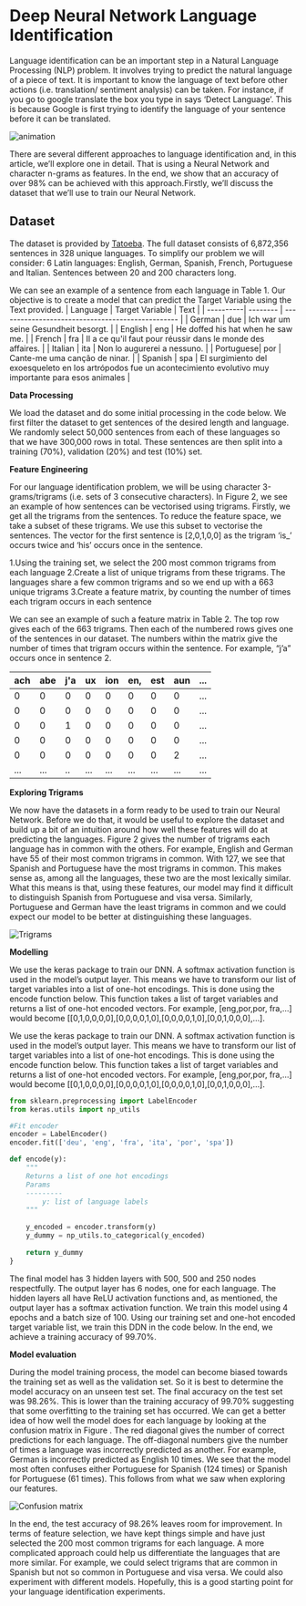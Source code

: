 # Deep Neural Network Language Identification

Language identification can be an important step in a Natural Language Processing (NLP) problem. It involves trying to predict the natural language of a piece of text. It is important to know the language of text before other actions (i.e. translation/ sentiment analysis) can be taken. For instance, if you go to google translate the box you type in says ‘Detect Language’. This is because Google is first trying to identify the language of your sentence before it can be translated.

![animation](/images/animation.gif)

There are several different approaches to language identification and, in this article, we’ll explore one in detail. That is using a Neural Network and character n-grams as features. In the end, we show that an accuracy of over 98% can be achieved with this approach.Firstly, we’ll discuss the dataset that we’ll use to train our Neural Network.



## Dataset

The dataset is provided by [Tatoeba](https://downloads.tatoeba.org/exports/). The full dataset consists of 6,872,356 sentences in 328 unique languages. To simplify our problem we will consider:
6 Latin languages: English, German, Spanish, French, Portuguese and Italian.
Sentences between 20 and 200 characters long.

We can see an example of a sentence from each language in Table 1. Our objective is to create a model that can predict the Target Variable using the Text provided.
| Language  | Target Variable  |      Text      |
| ----------| -------- | ------------------------------------------------- |
| German    | due      | Ich war um seine Gesundheit besorgt.              |
| English   | eng      | He doffed his hat when he saw me.                 |
| French    | fra      | Il a ce qu'il faut pour réussir dans le monde  des affaires.  |
| Italian   | ita      | Non lo augurerei a nessuno.                       |
| Portuguese| por      | Cante-me uma canção de ninar.                     |
| Spanish   | spa      | El surgimiento del exoesqueleto en los artrópodos  fue un acontecimiento evolutivo muy importante para esos animales |

**Data Processing**

We load the dataset and do some initial processing in the code below. We first filter the dataset to get sentences of the desired length and language. We randomly select 50,000 sentences from each of these languages so that we have 300,000 rows in total. These sentences are then split into a training (70%), validation (20%) and test (10%) set.

**Feature Engineering**

For our language identification problem, we will be using character 3-grams/trigrams (i.e. sets of 3 consecutive characters). In Figure 2, we see an example of how sentences can be vectorised using trigrams. Firstly, we get all the trigrams from the sentences. To reduce the feature space, we take a subset of these trigrams. We use this subset to vectorise the sentences. The vector for the first sentence is [2,0,1,0,0] as the trigram ‘is_’ occurs twice and ‘his’ occurs once in the sentence.

1.Using the training set, we select the 200 most common trigrams from each language
2.Create a list of unique trigrams from these trigrams. The languages share a few common trigrams and so we end up with a 663 unique trigrams
3.Create a feature matrix, by counting the number of times each trigram occurs in each sentence

We can see an example of such a feature matrix in Table 2. The top row gives each of the 663 trigrams. Then each of the numbered rows gives one of the sentences in our dataset. The numbers within the matrix give the number of times that trigram occurs within the sentence. For example, “j’a” occurs once in sentence 2.

|ach  |abe  |  j'a |   ux | ion | en, | est | aun | ...|  
| ---- |----| -----|------|---- |-----|-----|-----|----|
|0 | 0 | 0 | 0 | 0 | 0 | 0| 0 | ... |
|0 | 0 | 0 | 0 | 0 | 0 | 0| 0 | ... |
|0 | 0 | 1 | 0 | 0 | 0 | 0| 0 | ... |
|0 | 0 | 0 | 0 | 0 | 0 | 0| 0 | ... |
|0 | 0 | 0 | 0 | 0 | 0 | 0| 2 | ... |
|... | ... | .. | ... | ... | ... | ...| ... | ... |

**Exploring Trigrams**

We now have the datasets in a form ready to be used to train our Neural Network. Before we do that, it would be useful to explore the dataset and build up a bit of an intuition around how well these features will do at predicting the languages. Figure 2 gives the number of trigrams each language has in common with the others. For example, English and German have 55 of their most common trigrams in common.
With 127, we see that Spanish and Portuguese have the most trigrams in common. This makes sense as, among all the languages, these two are the most lexically similar. What this means is that, using these features, our model may find it difficult to distinguish Spanish from Portuguese and visa versa. Similarly, Portuguese and German have the least trigrams in common and we could expect our model to be better at distinguishing these languages.

![Trigrams](/images/trigram.png)

**Modelling**

We use the keras package to train our DNN. A softmax activation function is used in the model’s output layer. This means we have to transform our list of target variables into a list of one-hot encodings. This is done using the encode function below. This function takes a list of target variables and returns a list of one-hot encoded vectors. For example, [eng,por,por, fra,…] would become [[0,1,0,0,0,0],[0,0,0,0,1,0],[0,0,0,0,1,0],[0,0,1,0,0,0],…].

We use the keras package to train our DNN. A softmax activation function is used in the model’s output layer. This means we have to transform our list of target variables into a list of one-hot encodings. This is done using the encode function below. This function takes a list of target variables and returns a list of one-hot encoded vectors. For example, [eng,por,por, fra,…] would become [[0,1,0,0,0,0],[0,0,0,0,1,0],[0,0,0,0,1,0],[0,0,1,0,0,0],…].

```python
from sklearn.preprocessing import LabelEncoder
from keras.utils import np_utils

#Fit encoder
encoder = LabelEncoder()
encoder.fit(['deu', 'eng', 'fra', 'ita', 'por', 'spa'])

def encode(y):
    """
    Returns a list of one hot encodings
    Params
    ---------
        y: list of language labels
    """
    
    y_encoded = encoder.transform(y)
    y_dummy = np_utils.to_categorical(y_encoded)
    
    return y_dummy
}
```
The final model has 3 hidden layers with 500, 500 and 250 nodes respectfully. The output layer has 6 nodes, one for each language. The hidden layers all have ReLU activation functions and, as mentioned, the output layer has a softmax activation function. We train this model using 4 epochs and a batch size of 100. Using our training set and one-hot encoded target variable list, we train this DDN in the code below. In the end, we achieve a training accuracy of 99.70%.


**Model evaluation**

During the model training process, the model can become biased towards the training set as well as the validation set. So it is best to determine the model accuracy on an unseen test set. The final accuracy on the test set was 98.26%. This is lower than the training accuracy of 99.70% suggesting that some overfitting to the training set has occurred.
We can get a better idea of how well the model does for each language by looking at the confusion matrix in Figure . The red diagonal gives the number of correct predictions for each language. The off-diagonal numbers give the number of times a language was incorrectly predicted as another. For example, German is incorrectly predicted as English 10 times. We see that the model most often confuses either Portuguese for Spanish (124 times) or Spanish for Portuguese (61 times). This follows from what we saw when exploring our features.

![Confusion matrix](/images/confusion.png)

In the end, the test accuracy of 98.26% leaves room for improvement. In terms of feature selection, we have kept things simple and have just selected the 200 most common trigrams for each language. A more complicated approach could help us differentiate the languages that are more similar. For example, we could select trigrams that are common in Spanish but not so common in Portuguese and visa versa. We could also experiment with different models. Hopefully, this is a good starting point for your language identification experiments.


